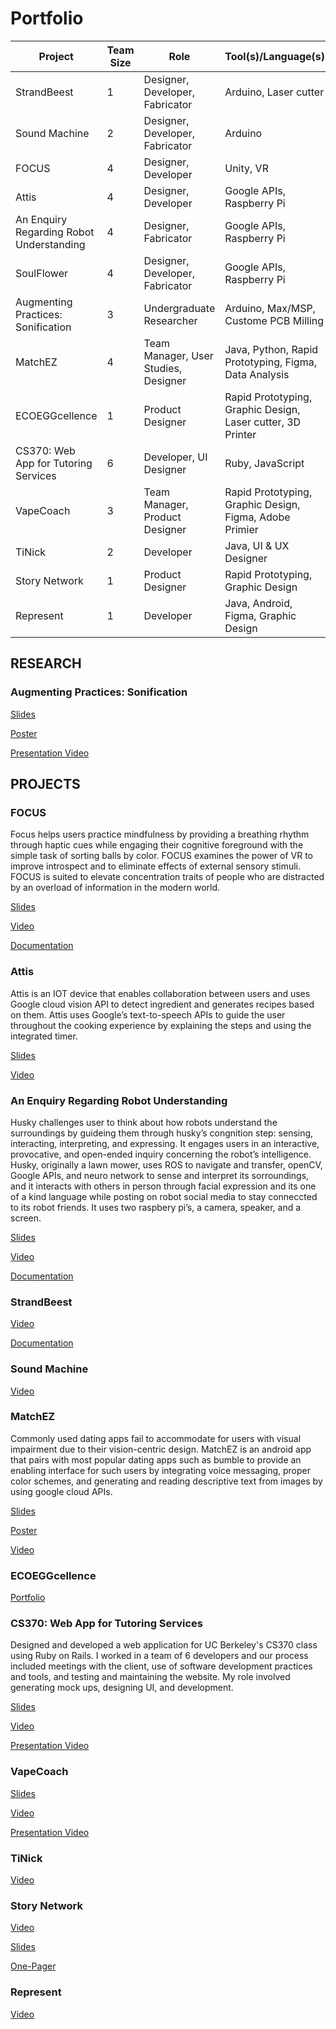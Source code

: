 # Portfolio

| Project  | Team Size | Role | Tool(s)/Language(s) |
| ------------- | ------------- | ------------- | ------------- |
| StrandBeest | 1 | Designer, Developer, Fabricator | Arduino, Laser cutter |
| Sound Machine | 2 | Designer, Developer, Fabricator | Arduino |
| FOCUS | 4 | Designer, Developer | Unity, VR |
| Attis | 4 | Designer, Developer | Google APIs, Raspberry Pi |
| An Enquiry Regarding Robot Understanding | 4 | Designer, Fabricator | Google APIs, Raspberry Pi |
| SoulFlower | 4 | Designer, Developer, Fabricator | Google APIs, Raspberry Pi |
| Augmenting Practices: Sonification  | 3 | Undergraduate Researcher | Arduino, Max/MSP, Custome PCB Milling |
| MatchEZ  | 4 | Team Manager, User Studies, Designer | Java, Python, Rapid Prototyping, Figma, Data Analysis |
| ECOEGGcellence  | 1 | Product Designer | Rapid Prototyping, Graphic Design, Laser cutter, 3D Printer |
| CS370: Web App for Tutoring Services | 6 | Developer, UI Designer | Ruby, JavaScript |
| VapeCoach  | 3 | Team Manager, Product Designer | Rapid Prototyping, Graphic Design, Figma, Adobe Primier |
| TiNick  | 2 | Developer | Java, UI & UX Designer |
| Story Network  | 1 | Product Designer | Rapid Prototyping, Graphic Design |
| Represent | 1 | Developer | Java, Android, Figma, Graphic Design |




## RESEARCH
### Augmenting Practices: Sonification
[Slides](https://github.com/tinataleb/Portfolio/blob/master/Research/Tina_Taleb_AugmentedPractices_SLIDES.pdf)

[Poster](https://github.com/tinataleb/Portfolio/blob/master/Research/Tina_Taleb_AugmentedPractices_POSTER.pdf)

[Presentation Video](https://www.youtube.com/watch?v=rOJZbfa-NO0)


## PROJECTS
### FOCUS
Focus helps users practice mindfulness by providing a breathing rhythm through haptic cues while engaging their cognitive foreground with the simple task of sorting balls by color. FOCUS examines the power of VR to improve introspect and to eliminate effects of external sensory stimuli. FOCUS is suited to elevate concentration traits of people who are distracted by an overload of information in the modern world.

[Slides](https://github.com/tinataleb/Portfolio/blob/master/FOCUS/Tina_Taleb_FOCUS_SLIDES.pdf)

[Video](https://youtu.be/QeaCL2IeJSk)

[Documentation](https://github.com/tinataleb/Portfolio/blob/master/FOCUS/Tina_Taleb_FOCUS_DOCUMENTATION.pdf)

### Attis
Attis is an IOT device that enables collaboration between users and uses Google cloud vision API to detect ingredient and generates recipes based on them. Attis uses Google’s text-to-speech APIs to guide the user throughout the cooking experience by explaining the steps and using the integrated timer. 

[Slides](https://github.com/tinataleb/Portfolio/blob/master/Attis/Tina_Taleb_Attis_SLIDES.pdf)

[Video](https://youtu.be/MFoVfQVAFM0)

### An Enquiry Regarding Robot Understanding
Husky challenges user to think about how robots understand the surroundings by 
guideing them through husky’s congnition step: sensing, interacting, interpreting, and expressing. It engages users in an interactive, provocative, and open-ended inquiry concerning the robot’s intelligence. Husky, originally a lawn mower, uses ROS to navigate and transfer, openCV, Google APIs, and neuro network to sense and interpret its sorroundings, and it interacts with others in person through facial expression and its one of a kind language while posting on robot social media to stay conneccted to its robot friends. It uses two raspbery pi’s, a camera, speaker, and a screen.

[Slides](https://github.com/tinataleb/Portfolio/blob/master/An%20Enquiry%20Regarding%20Robot%20Understanding/Tina_Taleb_Husky_SLIDES.pdf)

[Video](https://youtu.be/MFoVfQVAFM0)

[Documentation](https://github.com/tinataleb/Portfolio/blob/master/An%20Enquiry%20Regarding%20Robot%20Understanding/Tina_Taleb_Husky_DOCMENTATION.pdf)
### StrandBeest
[Video](https://youtu.be/OLpKO5fEcsg)

[Documentation](https://github.com/tinataleb/Portfolio/blob/master/StrandBeest/Tina_Taleb_StrandBeest_DOCUMENTATION.pdf)

### Sound Machine
[Video](https://youtu.be/Ok6R31iVPj0)

### MatchEZ
Commonly used dating apps fail to accommodate for users with visual impairment due to their vision-centric design. MatchEZ is an android app that pairs with most popular dating apps such as bumble to provide an enabling interface for such users by integrating voice messaging, proper color schemes, and generating and reading descriptive text from images by using google cloud APIs. 

[Slides](https://github.com/tinataleb/Portfolio/blob/master/MatchEZ/Tina_Taleb_MatchEZ_SLIDES.pdf)

[Poster](https://github.com/tinataleb/Portfolio/blob/master/MatchEZ/Tina_Taleb_MatchEZ_POSTER.pdf)

[Video](https://www.youtube.com/watch?v=bSh9xLlnt78&list=PLbok9t2URfW0scBCNElaHVW_v0cS2AaGL&index=32)

### ECOEGGcellence
[Portfolio](https://github.com/tinataleb/Portfolio/blob/master/ECOEGGcellence/Tina_Taleb_ECOEGGcellence.pdf)

### CS370: Web App for Tutoring Services
Designed and developed a web application for UC Berkeley's CS370 class using Ruby on Rails. I worked in a team of 6 developers and our process included meetings with the client, use of software development practices and tools, and testing and maintaining the website. My role involved generating mock ups, designing UI, and development.

[Slides](https://github.com/tinataleb/Portfolio/blob/master/cs370/Tina_Taleb_CS370_SLIDES.pdf)

[Video](https://www.youtube.com/watch?v=0lJGAX65tao)

[Presentation Video]()


### VapeCoach
[Slides](https://github.com/tinataleb/Portfolio/blob/master/VapeCoach/Tina_Taleb_VapeCoach_SLIDES.pdf)

[Video](https://www.youtube.com/watch?v=kheRFw0y0mU)

[Presentation Video](https://www.youtube.com/watch?v=jkfWdL2rQ5o)


### TiNick
[Video](https://www.youtube.com/watch?v=Ovc0pRsrq_w)

### Story Network
[Video](https://www.youtube.com/watch?v=oXbghTwdVco)

[Slides](https://github.com/tinataleb/Portfolio/blob/master/StoryNetwork/sndecs.pdf)

[One-Pager](https://github.com/tinataleb/Portfolio/blob/master/StoryNetwork/storyNetwork.png)

### Represent
[Video](https://www.youtube.com/watch?v=18u4e_CLlTA)




